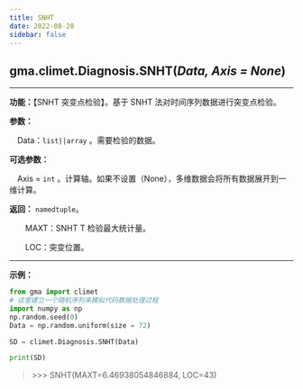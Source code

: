 ```yaml
---
title: SNHT
date: 2022-08-28
sidebar: false
---
```


## gma.climet.Diagnosis.**SNHT**(*Data, Axis = None*)<Badge text="1.1.1 +"/>

---

**功能：**【SNHT 突变点检验】。基于 SNHT 法对时间序列数据进行突变点检验。

**参数：**

&emsp;Data：`list||array` 。需要检验的数据。

**可选参数：**

&emsp;Axis = `int`  。计算轴。如果不设置（None），多维数据会将所有数据展开到一维计算。


**返回：** `namedtuple`。

&emsp;&emsp;MAXT：SNHT T 检验最大统计量。

&emsp;&emsp;LOC：突变位置。

---

**示例：**

```python
from gma import climet
# 这里建立一个随机序列来模拟代码数据处理过程
import numpy as np
np.random.seed(0)
Data = np.random.uniform(size = 72)

SD = climet.Diagnosis.SNHT(Data)

print(SD)
```
> \>>> SNHT(MAXT=6.46938054846884, LOC=43)

